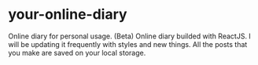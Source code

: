 # your-online-diary
Online diary for personal usage. (Beta)
Online diary builded with ReactJS. I will be updating it frequently with styles and new things.
All the posts that you make are saved on your local storage.
